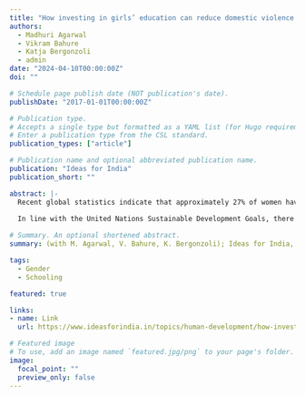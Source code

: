 ```yaml
---
title: "How investing in girls’ education can reduce domestic violence in India"
authors:
  - Madhuri Agarwal
  - Vikram Bahure
  - Katja Bergonzoli
  - admin
date: "2024-04-10T00:00:00Z"
doi: ""

# Schedule page publish date (NOT publication's date).
publishDate: "2017-01-01T00:00:00Z"

# Publication type.
# Accepts a single type but formatted as a YAML list (for Hugo requirements).
# Enter a publication type from the CSL standard.
publication_types: ["article"]

# Publication name and optional abbreviated publication name.
publication: "Ideas for India"
publication_short: ""

abstract: |-
  Recent global statistics indicate that approximately 27% of women have faced physical or sexual violence from a current or former male partner at least once (World Health Organization (WHO), 2021). This disturbing trend is mirrored in India, where nearly one-third of women between the ages of 15 and 49 report experiencing domestic violence (International Institute for Population Sciences (IIPS) and ICF, 2020). Domestic violence has a damaging personal impact and creates significant barriers to women's independence in both private and public spheres (Rana et al. 2023). It impairs women's health, educational outcomes, and economic potential, ultimately restricting the development of society's human capital (Aizer 2011, Campbell 2002, Huth-Bocks et al. 2001, Koenen et al. 2003).  
  
  In line with the United Nations Sustainable Development Goals, there is an urgent need to recognise the widespread harm and violation of human rights, and eradicate violence against women and girls. In this context, in Agarwal et al. (2024), we investigate the long-term impact of education reforms targeted towards girls of school-going age on domestic violence later in their adulthood.

# Summary. An optional shortened abstract.
summary: (with M. Agarwal, V. Bahure, K. Bergonzoli); Ideas for India, 2024.

tags:
  - Gender
  - Schooling

featured: true

links:
- name: Link
  url: https://www.ideasforindia.in/topics/human-development/how-investing-in-girls-education-can-reduce-domestic-violence-in-india.html

# Featured image
# To use, add an image named `featured.jpg/png` to your page's folder. 
image:
  focal_point: ""
  preview_only: false
---
```

